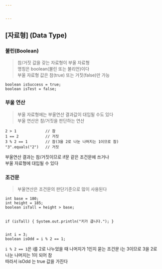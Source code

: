 ```yaml
---


---
```


<h2 id="자료형-data-type">[자료형] (Data Type)</h2>
<h3 id="불린boolean">불린(Boolean)</h3>
<blockquote>
<p>참/거짓 값을 갖는 자료형이 부울 자료형<br>
명칭은 boolean(불린 또는 불리언)이다<br>
부울 자료형 값은 참(true) 또는 거짓(false)만 가능</p>
</blockquote>
<pre><code>boolean isSuccess = true;
boolean isTest = false;
</code></pre>
<h3 id="부울-연산">부울 연산</h3>
<blockquote>
<p>부울 자료형에는 부울연산 결과값이 대입될 수도 있다<br>
부울 연산은 참/거짓을 판단하는 연산</p>
</blockquote>
<pre><code>2 &gt; 1             // 참
1 == 2            // 거짓
3 % 2 == 1        // 참(3을 2로 나눈 나머지는 1이므로 참)
"3".equals("2")   // 거짓 
</code></pre>
<p>부울연산 결과는 참/거짓이므로 if문 같은 조건문에 쓰거나<br>
부울 자료형에 대입될 수 있다</p>
<h3 id="조건문">조건문</h3>
<blockquote>
<p>부울연산은 조건문의 판단기준으로 많이 사용된다</p>
</blockquote>
<pre><code>int base = 180;
int height = 185;
boolean isTall = height &gt; base;

if (isTall) {
    System.out.println("키가 큽니다.");
}
</code></pre>
<pre><code>int i = 3;
boolean isOdd = i % 2 == 1;
</code></pre>
<p><code>i % 2 == 1</code>은 i를 2로 나누었을 때 나머지가 1인지 묻는 조건문 i는 3이므로 3을 2로 나눈 나머지는 1이 되어 참<br>
따라서 isOdd 는 true 값을 가진다</p>

